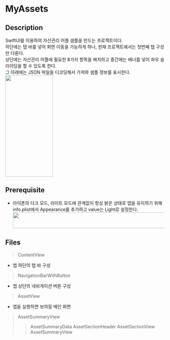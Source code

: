 # MyAssets
## Description
SwiftUI를 이용하여 자산관리 어플 샘플을 만드는 프로젝트이다. <br>
하단에는 탭 바를 넣어 화면 이동을 가능하게 하나, 현재 프로젝트에서는 첫번째 탭 구성만 다룬다. <br>
상단에는 자산관리 어플에 필요한 8가지 항목을 배치하고 중간에는 배너를 넣어 좌우 슬라이딩을 할 수 있도록 한다. <br>
그 아래에는 JSON 파일을 디코딩해서 가져와 샘플 정보를 표시한다. <br>
<img src="https://user-images.githubusercontent.com/62936197/151796172-4a091034-be6e-4454-8b5c-f90b3fb5d3f2.png" width="150" height="320"> <br>
## Prerequisite
* 아이폰의 다크 모드, 라이트 모드에 관계없이 항상 밝은 상태로 앱을 유지하기 위해 info.plist에서 Appearance를 추가하고 value는 Light로 설정한다.<br>
 <img src="https://user-images.githubusercontent.com/62936197/151698643-286eab94-62b5-4f23-b48f-d2bf1e85f32a.png" width="550" height="50"> <br>
## Files
>ContentView
 * 앱 하단의 탭 바 구성
>NavigationBarWithButton
 * 앱 상단의 네비게이션 버튼 구성
>AssetView
 * 앱을 실행하면 보여질 메인 화면
>AssetSummaryView
 >>AssetSummaryData
 >>AssetSectionHeader
 >>AssetSectionView
 >>AssetSummaryView
